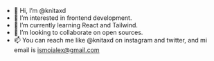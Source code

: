 - 👋 Hi, I’m @knitaxd
- 👀 I’m interested in frontend development.
- 🌱 I’m currently learning React and Tailwind.
- 💞️ I’m looking to collaborate on open sources.
- 📫 You can reach me like @knitaxd on instagram and twitter, and mi email is ismoialex@gmail.com

<!---
knitaxd/knitaxd is a ✨ special ✨ repository because its `README.md` (this file) appears on your GitHub profile.
You can click the Preview link to take a look at your changes.
--->
